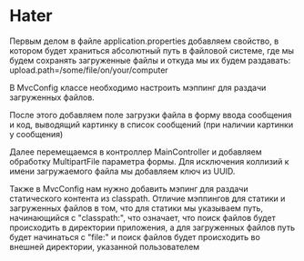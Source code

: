 # Hater

Первым делом в файле application.properties добавляем свойство, в котором будет храниться абсолютный путь в файловой системе, где мы будем сохранять загруженные файлы 
и откуда мы их будем раздавать:
upload.path=/some/file/on/your/computer

В MvcConfig классе необходимо настроить мэппинг для раздачи загруженных файлов.

После этого добавляем поле загрузки файла в форму ввода сообщения и код, выводящий картинку в список сообщений (при наличии картинки у сообщения)

Далее перемещаемся в контроллер MainController и добавляем обработку MultipartFile параметра формы. Для исключения коллизий к имени загружаемого файла мы добавляем ключ из UUID.

Также в MvcConfig нам нужно добавить мэпинг для раздачи статического контента из classpath.
Отличие мэппингов для статики и загруженных файлов в том, что для статики мы указываем путь, начинающийся с "classpath:", что означает,
что поиск файлов будет происходить в директории приложения,
а для загруженных файлов путь будет начинаться с "file:" и поиск файлов будет происходить во внешней директории, указанной пользователем
